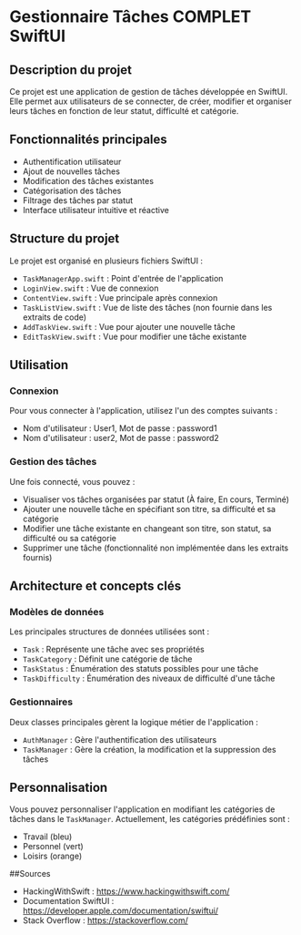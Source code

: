 # Gestionnaire Tâches COMPLET SwiftUI

## Description du projet

Ce projet est une application de gestion de tâches développée en SwiftUI. Elle permet aux utilisateurs de se connecter, de créer, modifier et organiser leurs tâches en fonction de leur statut, difficulté et catégorie.

## Fonctionnalités principales

- Authentification utilisateur
- Ajout de nouvelles tâches
- Modification des tâches existantes
- Catégorisation des tâches
- Filtrage des tâches par statut
- Interface utilisateur intuitive et réactive

## Structure du projet

Le projet est organisé en plusieurs fichiers SwiftUI :

- `TaskManagerApp.swift` : Point d'entrée de l'application
- `LoginView.swift` : Vue de connexion
- `ContentView.swift` : Vue principale après connexion
- `TaskListView.swift` : Vue de liste des tâches (non fournie dans les extraits de code)
- `AddTaskView.swift` : Vue pour ajouter une nouvelle tâche
- `EditTaskView.swift` : Vue pour modifier une tâche existante

## Utilisation

### Connexion

Pour vous connecter à l'application, utilisez l'un des comptes suivants :

- Nom d'utilisateur : User1, Mot de passe : password1
- Nom d'utilisateur : user2, Mot de passe : password2

### Gestion des tâches

Une fois connecté, vous pouvez :

- Visualiser vos tâches organisées par statut (À faire, En cours, Terminé)
- Ajouter une nouvelle tâche en spécifiant son titre, sa difficulté et sa catégorie
- Modifier une tâche existante en changeant son titre, son statut, sa difficulté ou sa catégorie
- Supprimer une tâche (fonctionnalité non implémentée dans les extraits fournis)

## Architecture et concepts clés

### Modèles de données

Les principales structures de données utilisées sont :

- `Task` : Représente une tâche avec ses propriétés
- `TaskCategory` : Définit une catégorie de tâche
- `TaskStatus` : Énumération des statuts possibles pour une tâche
- `TaskDifficulty` : Énumération des niveaux de difficulté d'une tâche

### Gestionnaires

Deux classes principales gèrent la logique métier de l'application :

- `AuthManager` : Gère l'authentification des utilisateurs
- `TaskManager` : Gère la création, la modification et la suppression des tâches

## Personnalisation

Vous pouvez personnaliser l'application en modifiant les catégories de tâches dans le `TaskManager`. Actuellement, les catégories prédéfinies sont :

- Travail (bleu)
- Personnel (vert)
- Loisirs (orange)

##Sources

- HackingWithSwift : https://www.hackingwithswift.com/
- Documentation SwiftUI : https://developer.apple.com/documentation/swiftui/
- Stack Overflow : https://stackoverflow.com/




